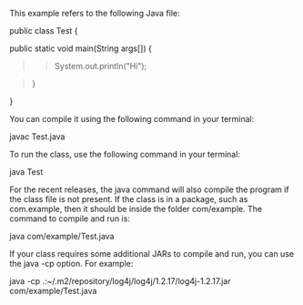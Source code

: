 This example refers to the following Java file:

public class Test {

public static void main(String args\[\]) {

>>System.out.println(\"Hi\");

>}

}

You can compile it using the following command in your terminal:

javac Test.java

To run the class, use the following command in your terminal:

java Test

For the recent releases, the java command will also compile the program
if the class file is not present. If the class is in a package, such as
com.example, then it should be inside the folder com/example. The
command to compile and run is:

java com/example/Test.java

If your class requires some additional JARs to compile and run, you can
use the java -cp option. For example:

java -cp .:\~/.m2/repository/log4j/log4j/1.2.17/log4j-1.2.17.jar
com/example/Test.java
